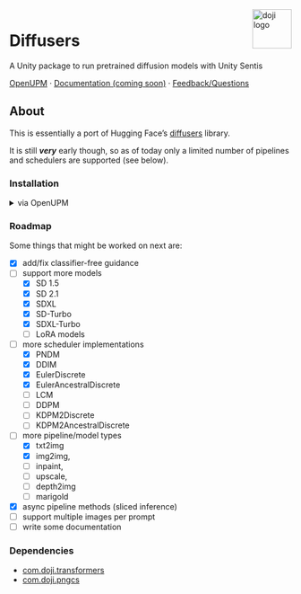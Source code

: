 <a href="https://www.doji-tech.com/">
  <img src="https://www.doji-tech.com/assets/favicon.ico" alt="doji logo" title="Doji" align="right" height="70" />
</a>

# Diffusers
A Unity package to run pretrained diffusion models with Unity Sentis

[OpenUPM] · [Documentation (coming soon)] · [Feedback/Questions]

## About

This is essentially a port of Hugging Face’s [diffusers] library.

It is still ***very*** early though, so as of today only a limited number of pipelines and schedulers are supported (see below).

### Installation

<details>
  <summary> via OpenUPM </summary>
  
 1. In `Edit -> Project Settings -> Package Manager`, add a new scoped registry:

        Name: Doji
        URL: https://package.openupm.com
        Scope(s): com.doji
 
  4. In the Package Manager install `com.doji.diffusers` either by name or select it in the list under `Package Manager -> My Registries`
  5. For the time being,  you also have to use a custom fork of Sentis: In the package Manager -> `Package Manager -> Instsall package from git URL-> https://github.com/julienkay/com.unity.sentis.git`

</details>

### Roadmap
Some things that might be worked on next are:
- [x] add/fix classifier-free guidance
- [ ] support more models
  - [x] SD 1.5
  - [x] SD 2.1
  - [x] SDXL
  - [x] SD-Turbo
  - [x] SDXL-Turbo
  - [ ] LoRA models
- [ ] more scheduler implementations
  - [x] PNDM
  - [x] DDIM
  - [x] EulerDiscrete
  - [x] EulerAncestralDiscrete
  - [ ] LCM
  - [ ] DDPM
  - [ ] KDPM2Discrete
  - [ ] KDPM2AncestralDiscrete
- [ ] more pipeline/model types
  - [x] txt2img
  - [x] img2img,
  - [ ] inpaint,
  - [ ] upscale,
  - [ ] depth2img
  - [ ] marigold
- [x] async pipeline methods (sliced inference)
- [ ] support multiple images per prompt
- [ ] write some documentation

### Dependencies
- [com.doji.transformers]
- [com.doji.pngcs]

[OpenUPM]: https://openupm.com/packages/com.doji.diffusers
[Documentation (coming soon)]: https://github.com/julienkay/com.doji.diffusers
[Feedback/Questions]: https://discussions.unity.com/t/stable-diffusion-diffusers-transformers-package/332701?u=julienkay
[diffusers]: https://github.com/huggingface/diffusers
[com.doji.transformers]: https://github.com/julienkay/com.doji.transformers
[com.doji.pngcs]: https://github.com/julienkay/com.doji.pngcs
